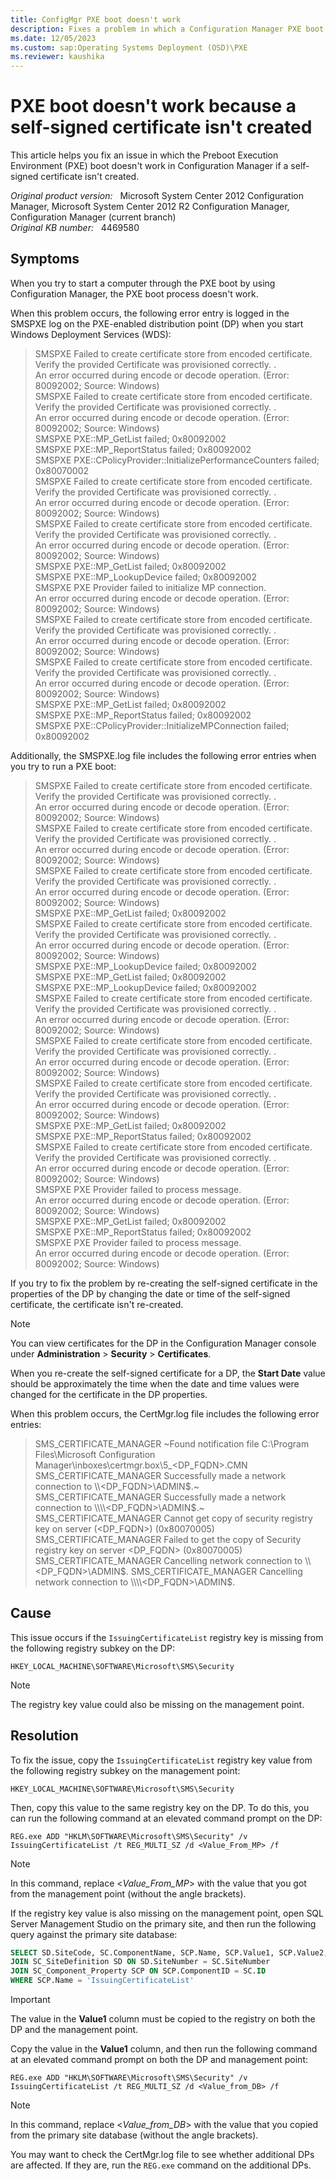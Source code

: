 ```yaml
---
title: ConfigMgr PXE boot doesn't work
description: Fixes a problem in which a Configuration Manager PXE boot process doesn't work because a self-signed certificate is not created.
ms.date: 12/05/2023
ms.custom: sap:Operating Systems Deployment (OSD)\PXE
ms.reviewer: kaushika
---
```

# PXE boot doesn't work because a self-signed certificate isn't created

This article helps you fix an issue in which the Preboot Execution Environment (PXE) boot doesn't work in Configuration Manager if a self-signed certificate isn't created.

_Original product version:_ &nbsp; Microsoft System Center 2012 Configuration Manager, Microsoft System Center 2012 R2 Configuration Manager, Configuration Manager (current branch)  
_Original KB number:_ &nbsp; 4469580

## Symptoms

When you try to start a computer through the PXE boot by using Configuration Manager, the PXE boot process doesn't work.

When this problem occurs, the following error entry is logged in the SMSPXE log on the PXE-enabled distribution point (DP) when you start Windows Deployment Services (WDS):

> SMSPXE    Failed to create certificate store from encoded certificate. Verify the provided Certificate was provisioned correctly. .  
> An error occurred during encode or decode operation. (Error: 80092002; Source: Windows)  
> SMSPXE    Failed to create certificate store from encoded certificate. Verify the provided Certificate was provisioned correctly. .  
> An error occurred during encode or decode operation. (Error: 80092002; Source: Windows)  
> SMSPXE    PXE::MP_GetList failed; 0x80092002  
> SMSPXE    PXE::MP_ReportStatus failed; 0x80092002  
> SMSPXE    PXE::CPolicyProvider::InitializePerformanceCounters failed; 0x80070002  
> SMSPXE    Failed to create certificate store from encoded certificate. Verify the provided Certificate was provisioned correctly. .  
> An error occurred during encode or decode operation. (Error: 80092002; Source: Windows)  
> SMSPXE    Failed to create certificate store from encoded certificate. Verify the provided Certificate was provisioned correctly. .  
> An error occurred during encode or decode operation. (Error: 80092002; Source: Windows)  
> SMSPXE    PXE::MP_GetList failed; 0x80092002  
> SMSPXE    PXE::MP_LookupDevice failed; 0x80092002  
> SMSPXE    PXE Provider failed to initialize MP connection.  
> An error occurred during encode or decode operation. (Error: 80092002; Source: Windows)  
> SMSPXE    Failed to create certificate store from encoded certificate. Verify the provided Certificate was provisioned correctly. .  
> An error occurred during encode or decode operation. (Error: 80092002; Source: Windows)  
> SMSPXE    Failed to create certificate store from encoded certificate. Verify the provided Certificate was provisioned correctly. .  
> An error occurred during encode or decode operation. (Error: 80092002; Source: Windows)  
> SMSPXE    PXE::MP_GetList failed; 0x80092002  
> SMSPXE    PXE::MP_ReportStatus failed; 0x80092002  
> SMSPXE    PXE::CPolicyProvider::InitializeMPConnection failed; 0x80092002

Additionally, the SMSPXE.log file includes the following error entries when you try to run a PXE boot:

> SMSPXE    Failed to create certificate store from encoded certificate. Verify the provided Certificate was provisioned correctly. .  
> An error occurred during encode or decode operation. (Error: 80092002; Source: Windows)  
> SMSPXE    Failed to create certificate store from encoded certificate. Verify the provided Certificate was provisioned correctly. .  
> An error occurred during encode or decode operation. (Error: 80092002; Source: Windows)  
> SMSPXE    Failed to create certificate store from encoded certificate. Verify the provided Certificate was provisioned correctly. .  
> An error occurred during encode or decode operation. (Error: 80092002; Source: Windows)  
> SMSPXE    PXE::MP_GetList failed; 0x80092002  
> SMSPXE    Failed to create certificate store from encoded certificate. Verify the provided Certificate was provisioned correctly. .  
> An error occurred during encode or decode operation. (Error: 80092002; Source: Windows)  
> SMSPXE    PXE::MP_LookupDevice failed; 0x80092002  
> SMSPXE    PXE::MP_GetList failed; 0x80092002  
> SMSPXE    PXE::MP_LookupDevice failed; 0x80092002  
> SMSPXE    Failed to create certificate store from encoded certificate. Verify the provided Certificate was provisioned correctly. .  
> An error occurred during encode or decode operation. (Error: 80092002; Source: Windows)  
> SMSPXE    Failed to create certificate store from encoded certificate. Verify the provided Certificate was provisioned correctly. .  
> An error occurred during encode or decode operation. (Error: 80092002; Source: Windows)  
> SMSPXE    Failed to create certificate store from encoded certificate. Verify the provided Certificate was provisioned correctly. .  
> An error occurred during encode or decode operation. (Error: 80092002; Source: Windows)  
> SMSPXE    PXE::MP_GetList failed; 0x80092002  
> SMSPXE    PXE::MP_ReportStatus failed; 0x80092002  
> SMSPXE    Failed to create certificate store from encoded certificate. Verify the provided Certificate was provisioned correctly. .  
> An error occurred during encode or decode operation. (Error: 80092002; Source: Windows)  
> SMSPXE    PXE Provider failed to process message.  
> An error occurred during encode or decode operation. (Error: 80092002; Source: Windows)  
> SMSPXE    PXE::MP_GetList failed; 0x80092002  
> SMSPXE    PXE::MP_ReportStatus failed; 0x80092002  
> SMSPXE    PXE Provider failed to process message.  
> An error occurred during encode or decode operation. (Error: 80092002; Source: Windows)

If you try to fix the problem by re-creating the self-signed certificate in the properties of the DP by changing the date or time of the self-signed certificate, the certificate isn't re-created.  

> [!NOTE]
> You can view certificates for the DP in the Configuration Manager console under **Administration** > **Security** > **Certificates**.

When you re-create the self-signed certificate for a DP, the **Start Date** value should be approximately the time when the date and time values were changed for the certificate in the DP properties.

When this problem occurs, the CertMgr.log file includes the following error entries:

> SMS_CERTIFICATE_MANAGER ~Found notification file C:\Program Files\Microsoft Configuration Manager\inboxes\certmgr.box\5_\<DP_FQDN>.CMN  
> SMS_CERTIFICATE_MANAGER Successfully made a network connection to \\\\<DP_FQDN>\ADMIN$.~  
> SMS_CERTIFICATE_MANAGER Successfully made a network connection to \\\\<DP_FQDN>\ADMIN$.~  
> SMS_CERTIFICATE_MANAGER Cannot get copy of security registry key on server (\<DP_FQDN>) (0x80070005)  
> SMS_CERTIFICATE_MANAGER Failed to get the copy of Security registry key on server <DP_FQDN> (0x80070005)  
> SMS_CERTIFICATE_MANAGER Cancelling network connection to \\\\<DP_FQDN>\ADMIN$.  
> SMS_CERTIFICATE_MANAGER Cancelling network connection to \\\\<DP_FQDN>\ADMIN$.

## Cause

This issue occurs if the `IssuingCertificateList` registry key is missing from the following registry subkey on the DP:

`HKEY_LOCAL_MACHINE\SOFTWARE\Microsoft\SMS\Security`

> [!NOTE]
> The registry key value could also be missing on the management point.

## Resolution

To fix the issue, copy the `IssuingCertificateList` registry key value from the following registry subkey on the management point:

`HKEY_LOCAL_MACHINE\SOFTWARE\Microsoft\SMS\Security`

Then, copy this value to the same registry key on the DP. To do this, you can run the following command at an elevated command prompt on the DP:

```console
REG.exe ADD "HKLM\SOFTWARE\Microsoft\SMS\Security" /v IssuingCertificateList /t REG_MULTI_SZ /d <Value_From_MP> /f
```

> [!NOTE]
> In this command, replace <*Value_From_MP*> with the value that you got from the management point (without the angle brackets).

If the registry key value is also missing on the management point, open SQL Server Management Studio on the primary site, and then run the following query against the primary site database:

```sql
SELECT SD.SiteCode, SC.ComponentName, SCP.Name, SCP.Value1, SCP.Value2, SCP.Value3 FROM SC_Component SC
JOIN SC_SiteDefinition SD ON SD.SiteNumber = SC.SiteNumber
JOIN SC_Component_Property SCP ON SCP.ComponentID = SC.ID
WHERE SCP.Name = 'IssuingCertificateList'
```

> [!IMPORTANT]
> The value in the **Value1** column must be copied to the registry on both the DP and the management point.

Copy the value in the **Value1** column, and then run the following command at an elevated command prompt on both the DP and management point:

```console
REG.exe ADD "HKLM\SOFTWARE\Microsoft\SMS\Security" /v IssuingCertificateList /t REG_MULTI_SZ /d <Value_from_DB> /f
```

> [!NOTE]
> In this command, replace <*Value_from_DB*> with the value that you copied from the primary site database (without the angle brackets).

You may want to check the CertMgr.log file to see whether additional DPs are affected. If they are, run the `REG.exe` command on the additional DPs.
